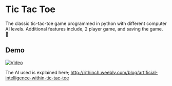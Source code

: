 # Tic Tac Toe 

The classic tic-tac-toe game programmed in python with different computer AI levels. Additional features include, 2 player game, and saving the game. :frog:

## Demo

[![Video](https://img.youtube.com/vi/XZDv_XKCD_s/0.jpg)](https://www.youtube.com/watch?v=XZDv_XKCD_s)

The AI used is explained here; http://rithinch.weebly.com/blog/artificial-intelligence-within-tic-tac-toe


